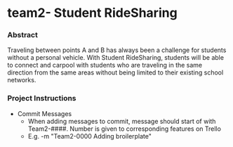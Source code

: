 # team2- Student RideSharing

### Abstract
Traveling between points A and B has always been a challenge for students without a personal vehicle. With Student RideSharing, students will be able to connect and carpool with students who are traveling in the same direction from the same areas without being limited to their existing school networks. 

### Project Instructions
- Commit Messages
  - When adding messages to commit, message should start of with Team2-####. Number is given to corresponding features on Trello
  - E.g. -m "Team2-0000 Adding broilerplate"